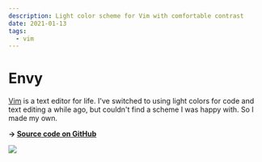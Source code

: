 ```yaml
---
description: Light color scheme for Vim with comfortable contrast
date: 2021-01-13
tags:
  - vim
---
```


# Envy

[Vim](/notes/vim) is a text editor for life. I've switched to using light colors
for code and text editing a while ago, but couldn't find a scheme I was happy
with. So I made my own.

**-> [Source code on GitHub](https://github.com/kkga/vim-envy)**

![](https://raw.githubusercontent.com/kkga/vim-envy/master/screenshots/envy.png)
